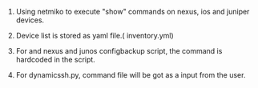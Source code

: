 1) Using  netmiko to execute "show" commands on nexus, ios and juniper devices.

2) Device list is stored as yaml file.( inventory.yml)

3) For and nexus and junos configbackup script, the command is hardcoded in the script. 

4) For dynamicssh.py, command file will be got as a input from the user. 





